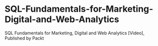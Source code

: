 


# SQL-Fundamentals-for-Marketing-Digital-and-Web-Analytics
SQL Fundamentals for Marketing, Digital and Web Analytics [Video], Published by Packt
